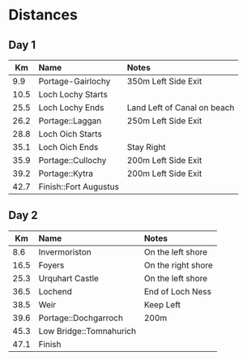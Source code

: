 # Distances


## Day 1

| Km  |  Name | Notes  |   
| --- | :--- | :--- |
|  9.9 | Portage-Gairlochy  | 350m Left Side Exit  | 
| 10.5 | Loch Lochy Starts  |   | 
| 25.5 | Loch Lochy Ends   | Land Left of Canal on beach |   
| 26.2 | Portage::Laggan  | 250m Left Side Exit  |  
| 28.8 | Loch Oich Starts  |    
| 35.1 | Loch Oich Ends   |  Stay Right |  
| 35.9 | Portage::Cullochy  | 200m Left Side Exit  |  
| 39.2 | Portage::Kytra  |  200m Left Side Exit |  
| 42.7 |  Finish::Fort Augustus |   |   




## Day 2
| Km  |  Name | Notes  |   
| ---  |  :---  |  :---  |
| 8.6 | Invermoriston | On the left shore |
| 16.5 | Foyers | On the right shore  |
| 25.3 | Urquhart Castle |  On the left shore  |
| 36.5 | Lochend  | End of Loch Ness |
| 38.5 | Weir | Keep Left |
| 39.6 | Portage::Dochgarroch  | 200m |
| 45.3 | Low Bridge::Tomnahurich |  | 
| 47.1 | Finish |  |



